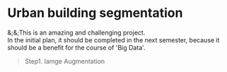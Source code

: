 # Urban building segmentation
&;&;This is an amazing and challenging project.<br> In the initial plan, it should be completed in the next semester, because it should be a benefit for the course of  'Big Data'.<br>
> Step1. Iamge Augmentation<br>
